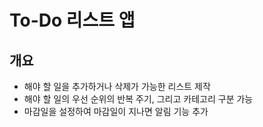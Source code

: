 # To-Do 리스트 앱
## 개요
* 해야 할 일을 추가하거나 삭제가 가능한 리스트 제작
* 해야 할 일의 우선 순위의 반복 주기, 그리고 카테고리 구분 가능
* 마감일을 설정하여 마감일이 지나면 알림 기능 추가
